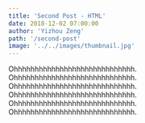 ```yaml
---
title: 'Second Post - HTML'
date: 2018-12-02 07:00:00
author: 'Yizhou Zeng'
path: '/second-post'
image: '../../images/thumbnail.jpg'
---
```


Ohhhhhhhhhhhhhhhhhhhhhhhhhhhhh. Ohhhhhhhhhhhhhhhhhhhhhhhhhhhhh. Ohhhhhhhhhhhhhhhhhhhhhhhhhhhhh. Ohhhhhhhhhhhhhhhhhhhhhhhhhhhhh. Ohhhhhhhhhhhhhhhhhhhhhhhhhhhhh. Ohhhhhhhhhhhhhhhhhhhhhhhhhhhhh.